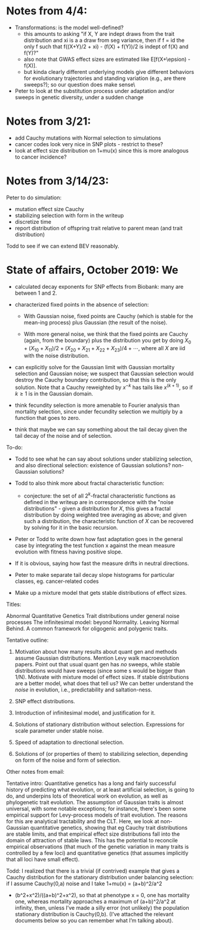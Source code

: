 # Notes from 4/4:

- Transformations: is the model well-defined?
    * this amounts to asking "if X, Y are indept draws from the trait distribution and xi is a a draw from seg variance, then if f = id
        the only f such that f((X+Y)/2 + xi) - (f(X) + f(Y))/2 is indept of f(X) and f(Y)?"
    * also note that GWAS effect sizes are estimated like E[f(X+\epsion) - f(X)].
    * but kinda clearly different underlying models give different behaviors for evolutionary trajectories and standing variation
        (e.g., are there sweeps?); so our question does make sense\
- Peter to look at the substitution process under adaptation and/or sweeps in genetic diversity, under a sudden change

# Notes from 3/21:

- add Cauchy mutations with Normal selection to simulations
- cancer codes look very nice in SNP plots - restrict to these?
- look at effect size distribution on 1+mu(x) since this is more analogous to cancer incidence?

# Notes from 3/14/23:

Peter to do simulation:
- mutation effect size Cauchy
- stabilizing selection with form in the writeup
- discretize time
- report distribution of offspring trait relative to parent mean (and trait distribution)

Todd to see if we can extend BEV reasonably.


# State of affairs, October 2019: We

- calculated decay exponents for SNP effects from Biobank: many are between 1 and 2.

- characterized fixed points in the absence of selection:

    * With Gaussian noise, fixed points are Cauchy (which is stable for the mean-ing process)
        plus Gaussian (the result of the noise).

    * With more general noise, we think that the fixed points are Cauchy (again, from the boundary)
        plus the distribution you get by doing $X_0 + (X_{10} + X_{11})/2 + (X_{20} + X_{21} + X_{22} + X_{23})/4 + \cdots$,
        where all $X$ are iid with the noise distribution.

- can explicitly solve for the Gaussian limit with Gaussian mortality selection and Gaussian noise;
    we suspect that Gaussian selection would destroy the Cauchy boundary contribution,
    so that this is the only solution.
    Note that a Cauchy reweighted by $x^{-k}$ has tails like $x^{(k+1)}$, so if $k \ge 1$ is in the Gaussian domain.

- think fecundity selection is more amenable to Fourier analysis than mortality selection,
    since under fecundity selection we multiply by a function that goes to zero.

- think that maybe we can say something about the tail decay given the tail decay of the noise and of selection.


To-do:

- Todd to see what he can say about solutions under stabilizing selection,
    and also directional selection: existence of Gaussian solutions? non-Gaussian solutions?

- Todd to also think more about fractal characteristic function:

    * conjecture: the set of all $2^k$-fractal characteristic functions as defined in the writeup
        are in correspondence with the "noise distributions" - given a distribution for $X$,
        this gives a fractal distribution by doing weighted tree averaging as above;
        and given such a distribution, the characteristic function of $X$ can be recovered
        by solving for it in the basic recursion.
        
- Peter or Todd to write down how fast adaptation goes in the general case by integrating the test function x
    against the mean measure evolution with fitness having positive slope.

- If it is obvious, saying how fast the measure drifts in neutral directions.

- Peter to make separate tail decay slope histograms for particular classes, eg. cancer-related codes

- Make up a mixture model that gets stable distributions of effect sizes.


Titles:

Abnormal Quantitative Genetics
Trait distributions under general noise processes
The infinitesimal model: beyond Normality.
Leaving Normal Behind.
A common framework for oligogenic and polygenic traits.


Tentative outline:

1. Motivation about how many results about quant gen and methods assume Gaussian distributions.
    Mention Levy walk macroevolution papers.
    Point out that usual quant gen has *no* sweeps, while stable distributions would have sweeps (since some s would be bigger than 1/N).
    Motivate with mixture model of effect sizes.
    If stable distributions are a better model, what does that tell us? We can better understand the *noise* in evolution, i.e., predictability and saltation-ness.

2. SNP effect distributions.

3. Introduction of infinitesimal model, and justification for it.

4. Solutions of stationary distribution without selection.
    Expressions for scale parameter under stable noise.

5. Speed of adaptation to directional selection.

6. Solutions of (or properties of them) to stabilizing selection,
    depending on form of the noise and form of selection.


Other notes from email:

Tentative intro: Quantitative genetics has a long and fairly successful history
of predicting what evolution, or at least artificial selection, is going to do,
and underpins lots of theoretical work on evolution, as well as phylogenetic
trait evolution. The assumption of Gaussian traits is almost universal, with
some notable exceptions; for instance, there's been some empirical support for
Levy-process models of trait evolution. The reasons for this are analytical
tractability and the CLT. Here, we look at non-Gaussian quantitative genetics,
showing that eg Cauchy trait distributions are stable limits, and that
empirical effect size distributions fall into the domain of attraction of
stable laws. This has the potential to reconcile empirical observations (that
much of the genetic variation in many traits is controlled by a few loci) and
quantitative genetics (that assumes implicitly that all loci have small
effect).

Todd:  I realized that there is a trivial (if contrived) example that gives
a Cauchy distribution for the stationary distribution under balancing
selection: if I assume Cauchy(0,a) noise and I take 1+mu(x) = (a+b)^2/a^2
* (b^2+x^2)/((a+b)^2+x^2), so that at phenotype x = 0, one has mortality one,
whereas mortality approaches a maximum of (a+b)^2/a^2 at infinity, then, unless
I’ve made a silly error (not unlikely) the population stationary distribution
is Cauchy(0,b).  (I’ve attached the relevant documents below so you can
remember what I’m talking about).

